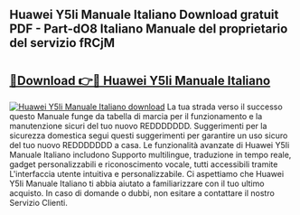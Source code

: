 ## Huawei Y5Ii Manuale Italiano Download gratuit PDF - Part-dO8 Italiano Manuale del proprietario del servizio fRCjM

# <h2><a href="http://dffxna.blite.top/?on=Huawei+Y5Ii+Manuale+Italiano">🔗Download 👉🔴 Huawei Y5Ii Manuale Italiano</a></h2>

[![Huawei Y5Ii Manuale Italiano download](https://i.imgur.com/lujVjoI.png)](http://dffxna.blite.top/?on=Huawei+Y5Ii+Manuale+Italiano)
La tua strada verso il successo questo Manuale funge da tabella di marcia per il funzionamento e la manutenzione sicuri del tuo nuovo REDDDDDDD. Suggerimenti per la sicurezza domestica segui questi suggerimenti per garantire un uso sicuro del tuo nuovo REDDDDDDD a casa. Le funzionalità avanzate di Huawei Y5Ii Manuale Italiano includono Supporto multilingue, traduzione in tempo reale, gadget personalizzabili e riconoscimento vocale, tutti accessibili tramite L'interfaccia utente intuitiva e personalizzabile. Ci aspettiamo che Huawei Y5Ii Manuale Italiano ti abbia aiutato a familiarizzare con il tuo ultimo acquisto. In caso di domande o dubbi, non esitare a contattare il nostro Servizio Clienti.
